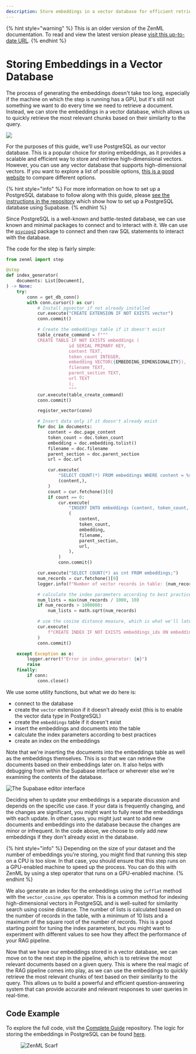 ```yaml
---
description: Store embeddings in a vector database for efficient retrieval.
---
```


{% hint style="warning" %}
This is an older version of the ZenML documentation. To read and view the latest version please [visit this up-to-date URL](https://docs.zenml.io).
{% endhint %}


# Storing Embeddings in a Vector Database

The process of generating the embeddings doesn't take too long, especially if
the machine on which the step is running has a GPU, but it's still not something
we want to do every time we need to retrieve a document. Instead, we can store
the embeddings in a vector database, which allows us to quickly retrieve the
most relevant chunks based on their similarity to the query.

![](/docs/book/.gitbook/assets/rag-stage-3.png)

For the purposes of this guide, we'll use PostgreSQL as our vector database.
This is a popular choice for storing embeddings, as it provides a scalable and
efficient way to store and retrieve high-dimensional vectors. However, you can
use any vector database that supports high-dimensional vectors. If you want to
explore a list of possible options, [this is a good
website](https://superlinked.com/vector-db-comparison/) to compare different
options.

{% hint style="info" %}
For more information on how to set up a PostgreSQL database to follow along with
this guide, please <a href="https://github.com/zenml-io/zenml-projects/tree/main/llm-complete-guide">see the instructions in the repository</a> which show how to set
up a PostgreSQL database using Supabase.
{% endhint %}

Since PostgreSQL is a well-known and battle-tested database, we can use known
and minimal packages to connect and to interact with it. We can use the
[`psycopg2`](https://www.psycopg.org/docs/) package to connect and then raw SQL
statements to interact with the database.

The code for the step is fairly simple:

```python
from zenml import step

@step
def index_generator(
    documents: List[Document],
) -> None:
    try:
        conn = get_db_conn()
        with conn.cursor() as cur:
            # Install pgvector if not already installed
            cur.execute("CREATE EXTENSION IF NOT EXISTS vector")
            conn.commit()

            # Create the embeddings table if it doesn't exist
            table_create_command = f"""
            CREATE TABLE IF NOT EXISTS embeddings (
                        id SERIAL PRIMARY KEY,
                        content TEXT,
                        token_count INTEGER,
                        embedding VECTOR({EMBEDDING_DIMENSIONALITY}),
                        filename TEXT,
                        parent_section TEXT,
                        url TEXT
                        );
                        """
            cur.execute(table_create_command)
            conn.commit()

            register_vector(conn)

            # Insert data only if it doesn't already exist
            for doc in documents:
                content = doc.page_content
                token_count = doc.token_count
                embedding = doc.embedding.tolist()
                filename = doc.filename
                parent_section = doc.parent_section
                url = doc.url

                cur.execute(
                    "SELECT COUNT(*) FROM embeddings WHERE content = %s",
                    (content,),
                )
                count = cur.fetchone()[0]
                if count == 0:
                    cur.execute(
                        "INSERT INTO embeddings (content, token_count, embedding, filename, parent_section, url) VALUES (%s, %s, %s, %s, %s, %s)",
                        (
                            content,
                            token_count,
                            embedding,
                            filename,
                            parent_section,
                            url,
                        ),
                    )
                    conn.commit()

            cur.execute("SELECT COUNT(*) as cnt FROM embeddings;")
            num_records = cur.fetchone()[0]
            logger.info(f"Number of vector records in table: {num_records}")

            # calculate the index parameters according to best practices
            num_lists = max(num_records / 1000, 10)
            if num_records > 1000000:
                num_lists = math.sqrt(num_records)

            # use the cosine distance measure, which is what we'll later use for querying
            cur.execute(
                f"CREATE INDEX IF NOT EXISTS embeddings_idx ON embeddings USING ivfflat (embedding vector_cosine_ops) WITH (lists = {num_lists});"
            )
            conn.commit()

    except Exception as e:
        logger.error(f"Error in index_generator: {e}")
        raise
    finally:
        if conn:
            conn.close()
```

We use some utility functions, but what we do here is:

- connect to the database
- create the `vector` extension if it doesn't already exist (this is to enable
  the vector data type in PostgreSQL)
- create the `embeddings` table if it doesn't exist
- insert the embeddings and documents into the table
- calculate the index parameters according to best practices
- create an index on the embeddings

Note that we're inserting the documents into the embeddings table as well as the
embeddings themselves. This is so that we can retrieve the documents based on
their embeddings later on. It also helps with debugging from within the Supabase
interface or wherever else we're examining the contents of the database.

![The Supabase editor interface](/docs/book/.gitbook/assets/supabase-editor-interface.png)

Deciding when to update your embeddings is a separate discussion and depends on
the specific use case. If your data is frequently changing, and the changes are
significant, you might want to fully reset the embeddings with each update. In
other cases, you might just want to add new documents and embeddings into the
database because the changes are minor or infrequent. In the code above, we
choose to only add new embeddings if they don't already exist in the database.

{% hint style="info" %} Depending on the size of your dataset and the number of
embeddings you're storing, you might find that running this step on a CPU is too
slow. In that case, you should ensure that this step runs on a GPU-enabled
machine to speed up the process. You can do this with ZenML by using a step
operator that runs on a GPU-enabled machine. {% endhint %}

We also generate an index for the embeddings using the `ivfflat` method with the
`vector_cosine_ops` operator. This is a common method for indexing
high-dimensional vectors in PostgreSQL and is well-suited for similarity search
using cosine distance. The number of lists is calculated based on the number of
records in the table, with a minimum of 10 lists and a maximum of the square
root of the number of records. This is a good starting point for tuning the
index parameters, but you might want to experiment with different values to see
how they affect the performance of your RAG pipeline.

Now that we have our embeddings stored in a vector database, we can move on to
the next step in the pipeline, which is to retrieve the most relevant documents
based on a given query. This is where the real magic of the RAG pipeline comes
into play, as we can use the embeddings to quickly retrieve the most relevant
chunks of text based on their similarity to the query. This allows us to build a
powerful and efficient question-answering system that can provide accurate and
relevant responses to user queries in real-time.

## Code Example

To explore the full code, visit the [Complete
Guide](https://github.com/zenml-io/zenml-projects/tree/main/llm-complete-guide)
repository. The logic for storing the embeddings in PostgreSQL can be found
[here](https://github.com/zenml-io/zenml-projects/tree/main/llm-complete-guide/steps/populate_index.py).

<!-- For scarf -->
<figure><img alt="ZenML Scarf" referrerpolicy="no-referrer-when-downgrade" src="https://static.scarf.sh/a.png?x-pxid=f0b4f458-0a54-4fcd-aa95-d5ee424815bc" /></figure>
